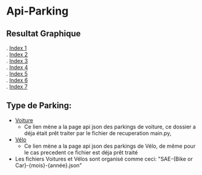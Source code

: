 # Api-Parking  
## Resultat Graphique  

. [Index 1](https://twilhem.github.io/Api-Parking/Web/Index.html)  
. [Index 2](https://twilhem.github.io/Api-Parking/Web/Index2.html)  
. [Index 3](https://twilhem.github.io/Api-Parking/Web/Index3.html)  
. [Index 4](https://twilhem.github.io/Api-Parking/Web/Index4.html)  
. [Index 5](https://twilhem.github.io/Api-Parking/Web/Index5.html)  
. [Index 6](https://twilhem.github.io/Api-Parking/Web/Index6.html)  
. [Index 7](https://twilhem.github.io/Api-Parking/Web/Index7.html)  
## Type de Parking:  

- [Voiture](https://twilhem.github.io/Api-Parking/Donnee/)  
  - Ce lien mène a la page api json des parkings de voiture, ce dossier a déja était prêt traiter par le fichier de recuperation main.py,
- [Vélo](https://twilhem.github.io/Api-Parking/Donnee/)  
  - Ce lien mène a la page api json des parkings de Vélo, de même pour le cas precedent ce fichier est déja prêt traité
- Les fichiers Voitures et Vélos sont organisé comme ceci:
"SAE-{Bike or Car}-{mois}-{année}.json"


